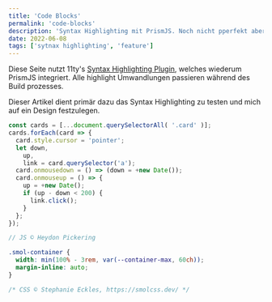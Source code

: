 ```yaml
---
title: 'Code Blocks'
permalink: 'code-blocks'
description: 'Syntax Highlighting mit PrismJS. Noch nicht pperfekt aber ein Anfang zum aufbauen.'
date: 2022-06-08
tags: ['sytnax highlighting', 'feature']
---
```


Diese Seite nutzt 11ty's [Syntax Highlighting Plugin](https://www.11ty.dev/docs/plugins/syntaxhighlight/), welches wiederum PrismJS integriert. Alle highlight Umwandlungen passieren während des Build prozesses.

Dieser Artikel dient primär dazu das Syntax Highlighting zu testen und mich auf ein Design festzulegen.

```js
const cards = [...document.querySelectorAll( '.card' )];
cards.forEach(card => {
  card.style.cursor = 'pointer';
  let down,
    up,
    link = card.querySelector('a');
  card.onmousedown = () => (down = +new Date());
  card.onmouseup = () => {
    up = +new Date();
    if (up - down < 200) {
      link.click();
    }
  };
});

// JS © Heydon Pickering
```

```css
.smol-container {
  width: min(100% - 3rem, var(--container-max, 60ch));
  margin-inline: auto;
}

/* CSS © Stephanie Eckles, https://smolcss.dev/ */
```
